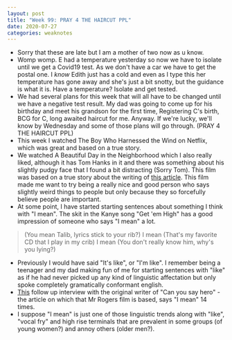 ```yaml
---
layout: post
title: "Week 99: PRAY 4 THE HAIRCUT PPL"
date: 2020-07-27
categories: weaknotes
---
```

* Sorry that these are late but I am a mother of two now as u know.
* Womp womp. E had a temperature yesterday so now we have to isolate until we get a Covid19 test. As we don't have a car we have to get the postal one. I _know_ Edith just has a cold and even as I type this her temperature has gone away and she's just a bit snotty, but the guidance is what it is. Have a temperature? Isolate and get tested.
* We had several plans for this week that will all have to be changed until we have a negative test result. My dad was going to come up for his birthday and meet his grandson for the first time, Registering C's birth, BCG for C, long awaited haircut for me. Anyway. If we're lucky, we'll know by Wednesday and some of those plans will go through. (PRAY 4 THE HAIRCUT PPL)
* This week I watched The Boy Who Harnessed the Wind on Netflix, which was great and based on a true story.
* We watched A Beautiful Day in the Neighborhood which I also really liked, although it has Tom Hanks in it and there was something about his slightly pudgy face that I found a bit distracting (Sorry Tom). This film was based on a true story about the writing of [this article](https://www.esquire.com/entertainment/tv/a27134/can-you-say-hero-esq1198/). This film made me want to try being a really nice and good person who says slightly weird things to people but only because they so forcefully believe people are important.
* At some point, I have started starting sentences about something I think with "I mean". The skit in the Kanye song "Get 'em High" has a good impression of someone who says "I mean" a lot.
> (You mean Talib, lyrics stick to your rib?)
I mean
(That's my favorite CD that I play in my crib)
I mean
(You don't really know him, why's you lying?)

* Previously I would have said "It's like", or "I'm like". I remember being a teenager and my dad making fun of me for starting sentences with "like" as if he had never picked up any kind of linguistic affectation but only spoke completely gramatically conformant english.
* [This](https://www.esquire.com/entertainment/movies/a29871607/tom-junod-mister-rogers-a-beautiful-day-in-the-neighborhood-true-story/) follow up interview with the original writer of "Can you say hero" - the article on which that Mr Rogers film is based, says "I mean"  14 times.
* I suppose "I mean" is just one of those linguistic trends along with "like", "vocal fry" and high rise terminals that are prevalent in some groups (of young women?) and annoy others (older men?).
